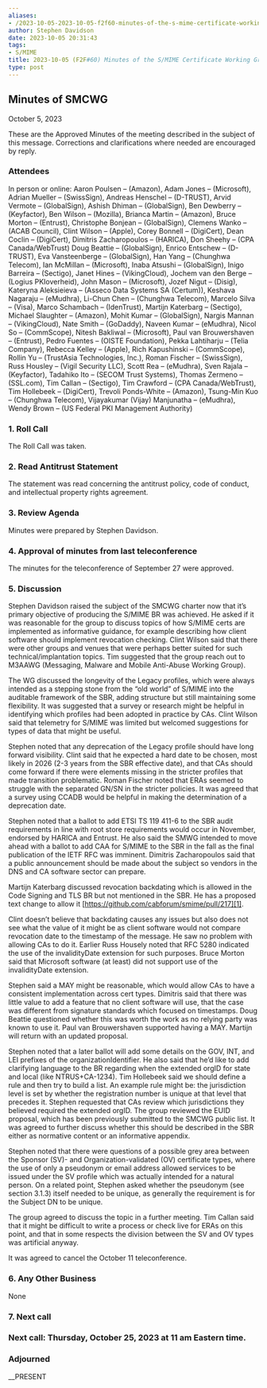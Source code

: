 ```yaml
---
aliases:
- /2023-10-05-2023-10-05-f2f60-minutes-of-the-s-mime-certificate-working-group/
author: Stephen Davidson
date: 2023-10-05 20:31:43
tags:
- S/MIME
title: 2023-10-05 (F2F#60) Minutes of the S/MIME Certificate Working Group
type: post
---
```


## Minutes of SMCWG

October 5, 2023

These are the Approved Minutes of the meeting described in the subject of this message. Corrections and clarifications where needed are encouraged by reply.

### Attendees

In person or online: Aaron Poulsen – (Amazon), Adam Jones – (Microsoft), Adrian Mueller – (SwissSign), Andreas Henschel – (D-TRUST), Arvid Vermote – (GlobalSign), Ashish Dhiman – (GlobalSign), Ben Dewberry – (Keyfactor), Ben Wilson – (Mozilla), Brianca Martin – (Amazon), Bruce Morton – (Entrust), Christophe Bonjean – (GlobalSign), Clemens Wanko – (ACAB Council), Clint Wilson – (Apple), Corey Bonnell – (DigiCert), Dean Coclin – (DigiCert), Dimitris Zacharopoulos – (HARICA), Don Sheehy – (CPA Canada/WebTrust) Doug Beattie – (GlobalSign), Enrico Entschew – (D-TRUST), Eva Vansteenberge – (GlobalSign), Han Yang – (Chunghwa Telecom), Ian McMillan – (Microsoft), Inaba Atsushi – (GlobalSign), Inigo Barreira – (Sectigo), Janet Hines – (VikingCloud), Jochem van den Berge – (Logius PKIoverheid), John Mason – (Microsoft), Jozef Nigut – (Disig), Kateryna Aleksieieva – (Asseco Data Systems SA (Certum)), Keshava Nagaraju – (eMudhra), Li-Chun Chen – (Chunghwa Telecom), Marcelo Silva – (Visa), Marco Schambach – (IdenTrust), Martijn Katerbarg – (Sectigo), Michael Slaughter – (Amazon), Mohit Kumar – (GlobalSign), Nargis Mannan – (VikingCloud), Nate Smith – (GoDaddy), Naveen Kumar – (eMudhra), Nicol So – (CommScope), Nitesh Bakliwal – (Microsoft), Paul van Brouwershaven – (Entrust), Pedro Fuentes – (OISTE Foundation), Pekka Lahtiharju – (Telia Company), Rebecca Kelley – (Apple), Rich Kapushinski – (CommScope), Rollin Yu – (TrustAsia Technologies, Inc.), Roman Fischer – (SwissSign), Russ Housley – (Vigil Security LLC), Scott Rea – (eMudhra), Sven Rajala – (Keyfactor), Tadahiko Ito – (SECOM Trust Systems), Thomas Zermeno – (SSL.com), Tim Callan – (Sectigo), Tim Crawford – (CPA Canada/WebTrust), Tim Hollebeek – (DigiCert), Trevoli Ponds-White – (Amazon), Tsung-Min Kuo – (Chunghwa Telecom), Vijayakumar (Vijay) Manjunatha – (eMudhra), Wendy Brown – (US Federal PKI Management Authority)

### 1. Roll Call

The Roll Call was taken.

### 2. Read Antitrust Statement

The statement was read concerning the antitrust policy, code of conduct, and intellectual property rights agreement.

### 3. Review Agenda

Minutes were prepared by Stephen Davidson.

### 4. Approval of minutes from last teleconference

The minutes for the teleconference of September 27 were approved.

### 5. Discussion

Stephen Davidson raised the subject of the SMCWG charter now that it’s primary objective of producing the S/MIME BR was achieved. He asked if it was reasonable for the group to discuss topics of how S/MIME certs are implemented as informative guidance, for example describing how client software should implement revocation checking. Clint Wilson said that there were other groups and venues that were perhaps better suited for such technical/implantation topics. Tim suggested that the group reach out to M3AAWG (Messaging, Malware and Mobile Anti-Abuse Working Group).

The WG discussed the longevity of the Legacy profiles, which were always intended as a stepping stone from the “old world” of S/MIME into the auditable framework of the SBR, adding structure but still maintaining some flexibility. It was suggested that a survey or research might be helpful in identifying which profiles had been adopted in practice by CAs. Clint Wilson said that telemetry for S/MIME was limited but welcomed suggestions for types of data that might be useful.

Stephen noted that any deprecation of the Legacy profile should have long forward visibility. Clint said that he expected a hard date to be chosen, most likely in 2026 (2-3 years from the SBR effective date), and that CAs should come forward if there were elements missing in the stricter profiles that made transition problematic. Roman Fischer noted that ERAs seemed to struggle with the separated GN/SN in the stricter policies. It was agreed that a survey using CCADB would be helpful in making the determination of a deprecation date.

Stephen noted that a ballot to add ETSI TS 119 411-6 to the SBR audit requirements in line with root store requirements would occur in November, endorsed by HARICA and Entrust. He also said the SMWG intended to move ahead with a ballot to add CAA for S/MIME to the SBR in the fall as the final publication of the IETF RFC was imminent. Dimitris Zacharopoulos said that a public announcement should be made about the subject so vendors in the DNS and CA software sector can prepare.

Martijn Katerbarg discussed revocation backdating which is allowed in the Code Signing and TLS BR but not mentioned in the SBR. He has a proposed text change to allow it [https://github.com/cabforum/smime/pull/217][1].

Clint doesn’t believe that backdating causes any issues but also does not see what the value of it might be as client software would not compare revocation date to the timestamp of the message. He saw no problem with allowing CAs to do it. Earlier Russ Housely noted that RFC 5280 indicated the use of the invalidityDate extension for such purposes. Bruce Morton said that Microsoft software (at least) did not support use of the invalidityDate extension.

Stephen said a MAY might be reasonable, which would allow CAs to have a consistent implementation across cert types. Dimitris said that there was little value to add a feature that no client software will use, that the case was different from signature standards which focused on timestamps. Doug Beattie questioned whether this was worth the work as no relying party was known to use it. Paul van Brouwershaven supported having a MAY. Martijn will return with an updated proposal.

Stephen noted that a later ballot will add some details on the GOV, INT, and LEI prefixes of the organizationIdentifier. He also said that he’d like to add clarifying language to the BR regarding when the extended orgID for state and local (like NTRUS+CA-1234). Tim Hollebeek said we should define a rule and then try to build a list. An example rule might be: the jurisdiction level is set by whether the registration number is unique at that level that precedes it. Stephen requested that CAs review which jurisdictions they believed required the extended orgID. The group reviewed the EUID proposal, which has been previously submitted to the SMCWG public list. It was agreed to further discuss whether this should be described in the SBR either as normative content or an informative appendix.

Stephen noted that there were questions of a possible grey area between the Sponsor (SV)- and Organization-validated (OV) certificate types, where the use of only a pseudonym or email address allowed services to be issued under the SV profile which was actually intended for a natural person. On a related point, Stephen asked whether the pseudonym (see section 3.1.3) itself needed to be unique, as generally the requirement is for the Subject DN to be unique.

The group agreed to discuss the topic in a further meeting. Tim Callan said that it might be difficult to write a process or check live for ERAs on this point, and that in some respects the division between the SV and OV types was artificial anyway.

It was agreed to cancel the October 11 teleconference.

### 6. Any Other Business

None

### 7. Next call

### Next call: Thursday, October 25, 2023 at 11 am Eastern time.

### Adjourned

\_\_PRESENT

[1]: https://github.com/cabforum/smime/pull/217